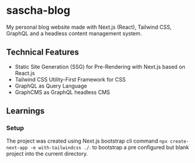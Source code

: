 # sascha-blog

My personal blog website made with Next.js (React), Tailwind CSS, GraphQL and a headless content management system.

## Technical Features

- Static Site Generation (SSG) for Pre-Rendering with Next.js based on React.js
- Tailwind CSS Utility-First Framework for CSS
- GraphQL as Query Language
- GraphCMS as GraphQL headless CMS

## Learnings

### Setup

The project was created using Next.js bootstrap cli command `npx create-next-app -e with-tailwindcss ./`. to bootstrap a pre configured but blank project into the current directory.
